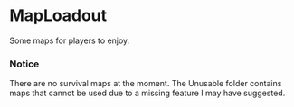# MapLoadout
Some maps for players to enjoy.

### Notice
There are no survival maps at the moment.
The Unusable folder contains maps that cannot be used due to a missing feature I may have suggested.
